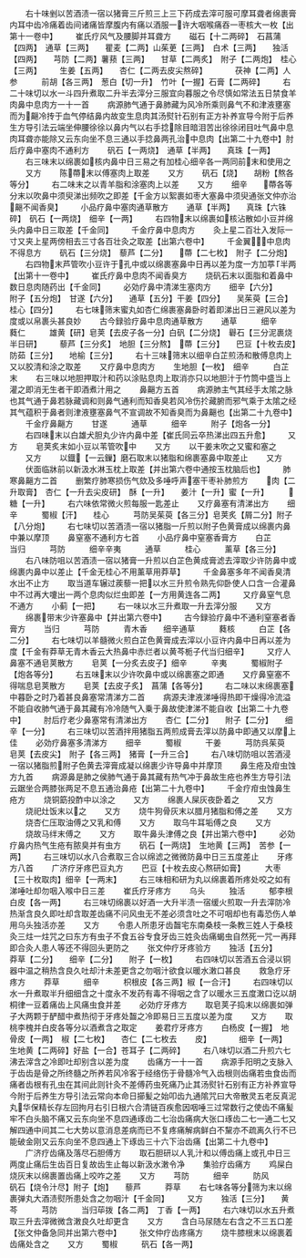 <!-- { "loadSidebar": true } -->
　　右十味剉以苦酒渍一宿以猪膏三斤煎三上三下药成去滓可服可摩耳聋者绵裹膏内耳中齿冷痛着齿间诸痛皆摩腹内有痛以酒服一许大咽喉痛吞一枣核大一枚【出第十一卷中】
　　崔氏疗风气及腰脚并耳聋方
　　磁石【十二两碎】　石菖蒲【四两】　通草【三两】　　瞿麦【二两】山茱茰【三两】　白术【三两】　　独活【四两】　　芎防【二两】薯蓣【三两】　　甘草【二两炙】　附子【二两炮】　桂心【三两】
　　生姜【五两】　　杏仁【二两去皮尖熬碎】　　　　茯神【二两】人参　　　前胡【各三两】　葱白【切一升】　竹叶【一握】石膏【二两碎】
　　右二十味切以水一斗四升煮取二升半去滓分三服宜向暮服之令尽慎如常法五日禁食羊肉鼻中息肉方一十一首
　　病源肺气通于鼻肺藏为风冷所乘则鼻气不和津液壅塞而为齆冷抟于血气停结鼻内故变生息肉其汤熨针石别有正方补养宣导今附于后养生方导引法云端坐伸腰徐徐以鼻内气以右手捻除目暗泪苦出徐徐闭目吐气鼻中息肉耳聋亦能除又云东向坐不息三通以手捻鼻两孔治中息肉【出第二十九卷中】肘后疗鼻中塞肉不通利方
　　矾石【一两烧】　通草【半两】　　真珠【一两】
　　右三味末以绵裹如核内鼻中日三易之有加桂心细辛各一两同前末和使用之
　　又方
　　陈蔕末以傅塞肉上取差
　　又方
　　矾石【烧】　　胡粉【熬各等分】
　　右二味末之以青羊脂和涂塞肉上以差
　　又方
　　细辛　　蔕各等分末以吹鼻中须臾涕出频吹之即差【千金方以絮裹如枣大塞鼻中须臾通张文仲亦治齆不闻香臭】
　　小品疗鼻中塞肉通草散方
　　通草【半两】　　真珠【六铢碎】　矾石【一两烧】　细辛【一两】
　　右四物末以绵裹如核沾散如小豆并绵头内鼻中日三取差【千金同】
　　千金疗鼻中息肉方
　　灸上星二百壮入发际一寸又夹上星两傍相去三寸各百壮灸之取差【出第六卷中】
　　千金翼中息肉不得息方
　　矾石【三分烧】　藜芦【二分】　　蔕【二七枚】　附子【二分炮】
　　右四物末芦管吹小豆许于孔中或以绵裹塞鼻中日再以差为度一方加葶半两【出第十一卷中】
　　崔氏疗鼻中息肉不闻香臭方
　　烧矾石末以面脂和着鼻中数日息肉随药出【千金同】
　　必効疗鼻中清涕生塞肉方
　　细辛【六分】　　附子【五分炮】　甘遂【六分】　　通草【五分】干姜【四分】　　吴茱萸【三合】　桂心【四分】
　　右七味筛末蜜丸如杏仁绵裹塞鼻卧时着即涕出日三避风以差为度或以帛裹头甚良妙
　　古今録验疗鼻中息肉通草散方
　　通草　　　细辛　　　蕤仁　　　雄黄【研】皂荚【去皮子各一分】白矾【二分烧】　礜石【三分泥裹烧半日研】
　　藜芦【三分炙】　地胆【三分熬】　蔕【三分】　　巴豆【十枚去皮】防茹【三分】　　地榆【三分】
　　右十三味筛末以细辛白芷煎汤和散傅息肉上又以胶清和涂之取差
　　又疗鼻中息肉方
　　生地胆【一枚】　细辛　　　白芷末
　　右三味以地胆押取汁和药以涂贴息肉上取消亦只以地胆汁于竹筒中盛当上灌之即消无生者干即酒煮汁用之
　　鼻齆方五首
　　病源肺主气其经手太隂之脉也其气通于鼻若脉藏调和则鼻气通利而知香臭若风冷伤扵藏腑而邪气乘于太隂之经其气蕴积于鼻者则津液壅塞鼻气不宣调故不知香臭而为鼻齆也【出第二十九卷中】
　　千金疗鼻齆方
　　甘遂　　　通草　　　细辛　　　附子【炮各一分】
　　右四味末以白雄犬胆丸少许内鼻中差【崔氏同云卒热涕出四五升愈】
　　又方
　　皂荚炙末如小豆以苇管吹中
　　又方
　　以干姜末吹之又蜜和塞之
　　又方
　　以鐡【一云鏁】磨石取末以猪脂和绵裹塞鼻中取差止
　　又方
　　伏面临牀前以新汲水淋玉枕上取差【并出第六卷中通按玉枕脑后也】
　　肺寒鼻齆方二首
　　删繁疗肺寒损伤气欬及多唾呼声塞干枣补肺煎方
　　肉【二升取膏】　杏仁【一升去尖皮研】　酥【一升】　　姜汁【一升】蜜【一升】　　　糖【一升】
　　右六味依常微火煎每服一匙差止
　　又疗鼻塞有清涕出方
　　细辛　　　蜀椒【汗】　　桂心　　　芎防吴茱萸【各三分】皂荚炙【屑二分】附子【八分炮】
　　右七味切以苦酒渍一宿以猪脂一斤煎以附子色黄膏成以绵裹内鼻中兼以摩顶
　　鼻窒塞不通利方七首
　　小品疗鼻中窒塞香膏方
　　白芷　　　当归　　　芎防　　　细辛辛夷　　　通草　　　桂心　　　薰草【各三分】
　　右八味防咀以苦酒渍一宿以猪膏一升煎以白芷色黄成膏滤去滓取少许防鼻中或绵裹内鼻中以差止【千金无桂心不用薰草用莽草】
　　千金鼻塞多年不闻香臭清水出不止方
　　取当道车辗过蒺藜一把以水三升煎令熟先仰卧使人口含一合灌鼻中不过再大嚔出一两个息肉似烂虫即差【一方用黄连各二两】
　　又疗鼻窒气息不通方
　　小蓟【一把】
　　右一味以水三升煮取一升去滓分服
　　又方
　　绵裹带末少许塞鼻中【并出第六卷中】
　　古今録验疗鼻中不通利窒塞者香膏方
　　当归　　　芎防　　　青木香　　细辛通草　　　蕤核　　　白芷【各二分】
　　右七味切以羊髓微火煎白芷色黄膏成去滓以小豆许内鼻中日再以差为度【千金有莽草无青木香云大热鼻中赤烂者以黄芩栀子代当归细辛】
　　又疗人鼻塞不通皂荚散方
　　皂荚【一分炙去皮子】细辛　　　辛夷　　　蜀椒附子【炮各等分】
　　右五味末以少许吹鼻中或以绵裹塞之即通
　　又疗鼻窒塞不得喘息皂荚散方
　　皂荚【去皮子炙】　菖蒲【各等分】
　　右二味以末绵裹塞中暮卧之时乃着甚良鼻塞常清涕方二首
　　病源夫津液涕唾得热即干燥得冷流溢不能自收肺气通于鼻其藏有冷冷随气入乗于鼻故使津涕不能自收【出第二十九卷中】
　　肘后疗老少鼻塞常有清涕出方
　　杏仁【二分】　　附子【二分】　　细辛【一分】
　　右三味切以苦酒拌用猪脂五两煎成膏去滓以防鼻中即通又以摩上佳
　　必効疗鼻塞多清涕方
　　细辛　　　蜀椒　　　干姜　　　芎防呉茱萸　　皂荚【去皮尖】　附子【各三两】　猪膏【一升三合】
　　右八味切防咀以苦酒浸一宿以猪脂煎附子色黄去滓膏成凝以绵裹少许导鼻中并摩顶
　　鼻生疮及疳虫蚀方九首
　　病源鼻是肺之侯肺气通于鼻其藏有热气冲于鼻故生疮也养生方导引法云踞坐合两膝张两足不息五通治鼻疮【出第二十九卷中】
　　千金疗疳虫蚀鼻生疮方
　　烧铜筯投酢中以涂之
　　又方
　　绵裹人屎灰夜卧着之
　　又方
　　烧祀灶饭末以之
　　又方
　　烧牛狗骨灰末以腊月猪脂和傅之差
　　又方
　　烧杏仁压取油傅之又乳和傅
　　又方
　　取乌牛耳垢傅之良
　　又方
　　烧故马绊末傅之
　　又方
　　取牛鼻头津傅之良【并出第六卷中】
　　必効疗鼻内热气生疮有脓臭并有虫方
　　矾石【一两烧】　生地黄【三两】　苦参【一两】
　　右三味切以水八合煮取三合以绵滤之微微防鼻中日三五度差止
　　牙疼方八首
　　广济疗牙疼巴豆丸方
　　巴豆【十枚去皮心熬研如膏】　　　大枣【三十枚取肉】细辛【一两末】
　　右三味相和研为丸以绵裹着所疼处咬之如有涕唾吐却勿咽入喉中日三差
　　崔氏疗牙疼方
　　乌头　　　独活　　　郁李根白皮【各一两】
　　右三味切绵裹以好酒一大升半渍一宿缓火煎取一升去滓防冷热渐含良久即吐却含取差齿痛不问风虫无不差必须含吐之不可咽却也有毒恐伤人单用乌头独活亦差
　　又方
　　令患人所患牙齿齧宅东南桑枝一条教三姓人于桑枝灸三炷一炷咒之曰东方有虫子不食五谷专食牙齿三姓灸齿痛蝎虫自然死一咒一再拜即合灸人患人等还不得回头更防之
　　张文仲疗牙疼验方
　　独活【五分】　　莽草【二分】　　细辛【二分】　　附子【一枚】
　　右四味切以苦酒五合浸以铜器中温之稍热含良久吐却汁未差更含之勿咽汁欲食以暖水潄口甚良
　　救急疗牙疼方
　　莽草　　　细辛　　　枳根皮【各三两】椒【一合汗】
　　右四味切以水一升煮取半升细细含之十度永不发药有毒不得咽之含了以暖水三五度潄口讫以胡桐律一豆着痛齿上风痛虫食并差
　　必効疗牙疼方
　　取皂荚子捣末以绵裹如弹子大两颗于酽醋中煮热彻于牙疼处齧之冷即易日三五度以差为度
　　又方
　　取桃李槐并白皮各等分以酒煮含之取定
　　姜君疗牙疼方
　　白杨皮【一握】　地骨皮【一两】　椒【二七枚】　　杏仁【二七枚去
　　皮】　　　　细辛【一两】　　生地黄【二两碎】好盐【一合】苍耳子【二两碎】
　　右八味切以酒二升煎六七沸去滓含之冷即吐却别含以差为度
　　齿痛方一十一首
　　病源手阳明之支脉入于齿齿是骨之所终髓之所养若风冷客于经络伤于骨髓冷气入齿根则齿痛若虫食齿而痛者齿根有孔虫在其间此则针灸不差傅药虫死痛乃止其汤熨针石别有正方补养宣导今附于后养生方导引法云常向本命日擳髪之始叩齿九通隂咒曰大帝散灵五老反真泥丸华保精长存左回拘月右引日根六合清链百疾愈因咽唾三过常数行之使齿不痛髪牢不白头脑不痛又云东向坐不息四通琢齿二七治齿痛病大张口琢齿二七一通二七又解四通中间其二七大势以意消息差病而已不复疼痛解病鲜白不黧亦不疏离久行不已能破金刚又云东向坐不息四通上下琢齿三十六下治齿痛【出第二十九卷中】
　　广济疗齿痛及落尽石胆傅方
　　取石胆研以人乳汁和以傅齿痛上或孔中日三两度止痛后生齿百日复故齿生止每以新汲水潄令净
　　集验疗齿痛方
　　鸡屎白烧灰末以绵裹置齿痛上咬咋之差
　　又方
　　芎防　　　细辛　　　防风　　　矾石【烧令汁尽】附子【炮】　　藜芦　　　莽草
　　右七味各等分筛为末以绵裹弹丸大酒渍熨所患处含之勿咽汁【千金同】
　　又方
　　独活【三分】　　黄芩　　　芎防　　　当归荜拨【各二两】　丁香【一两】
　　右六味切以水五升煮取三升去滓微微含潄良久吐却更含
　　又方
　　含白马尿随左右含之不三五口差【张文仲备急同并出第六卷中】
　　张文仲疗齿疼痛方
　　烧牛膝根末以绵裹着齿痛处含之
　　又方
　　蜀椒　　　矾石【各一两】
